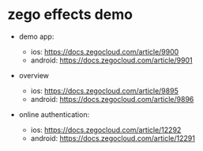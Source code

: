 # zego effects demo

- demo app:
    - ios: https://docs.zegocloud.com/article/9900
    - android: https://docs.zegocloud.com/article/9901

- overview
    - ios: https://docs.zegocloud.com/article/9895
    - android: https://docs.zegocloud.com/article/9896

- online authentication:
    - ios: https://docs.zegocloud.com/article/12292
    - android: https://docs.zegocloud.com/article/12291
